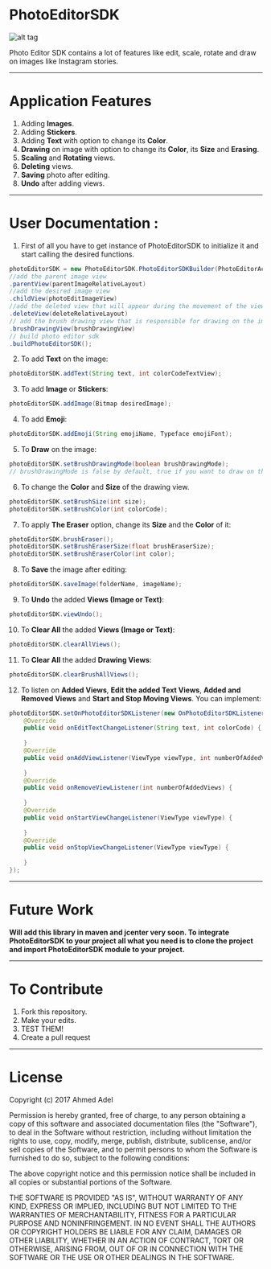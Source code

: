 # PhotoEditorSDK

![alt tag](https://s18.postimg.org/xza5yw53d/photoeditorsdk.png)

Photo Editor SDK contains a lot of features like edit, scale, rotate and draw on images like Instagram stories.

-----------------------------------------------------------------------------------------------------

# Application Features
1. Adding **Images**.
2. Adding **Stickers**.
3. Adding **Text** with option to change its **Color**.
4. **Drawing** on image with option to change its **Color**, its **Size** and **Erasing**.
5. **Scaling** and **Rotating** views.
6. **Deleting** views.
7. **Saving** photo after editing.
8. **Undo** after adding views.

-----------------------------------------------------------------------------------------------------

# User Documentation :

1. First of all you have to get instance of PhotoEditorSDK to initialize it and start calling the desired functions.
```java
photoEditorSDK = new PhotoEditorSDK.PhotoEditorSDKBuilder(PhotoEditorActivity.this)
//add the parent image view
.parentView(parentImageRelativeLayout)
//add the desired image view
.childView(photoEditImageView)
//add the deleted view that will appear during the movement of the views
.deleteView(deleteRelativeLayout)
// add the brush drawing view that is responsible for drawing on the image view
.brushDrawingView(brushDrawingView)
// build photo editor sdk
.buildPhotoEditorSDK();
```

2. To add **Text** on the image:
```java
photoEditorSDK.addText(String text, int colorCodeTextView);
```

3. To add **Image** or **Stickers**:
```java
photoEditorSDK.addImage(Bitmap desiredImage);
```

4. To add **Emoji**:
```java
photoEditorSDK.addEmoji(String emojiName, Typeface emojiFont);
```

5. To **Draw** on the image:
```java
photoEditorSDK.setBrushDrawingMode(boolean brushDrawingMode);
// brushDrawingMode is false by default, true if you want to draw on the image view
```

6. To change the **Color** and **Size** of the drawing view.
```java
photoEditorSDK.setBrushSize(int size);
photoEditorSDK.setBrushColor(int colorCode);
```

7. To apply **The Eraser** option, change its **Size** and the **Color** of it:
```java
photoEditorSDK.brushEraser();
photoEditorSDK.setBrushEraserSize(float brushEraserSize);
photoEditorSDK.setBrushEraserColor(int color);
```

8. To **Save** the image after editing:
```java
photoEditorSDK.saveImage(folderName, imageName);
```

9. To **Undo** the added **Views (Image or Text)**:
```java
photoEditorSDK.viewUndo();
```

10. To **Clear All** the added **Views (Image or Text)**:
```java
photoEditorSDK.clearAllViews();
```

11. To **Clear All** the added **Drawing Views**:
```java
photoEditorSDK.clearBrushAllViews();
```

12. To listen on **Added Views**, **Edit the added Text Views**, **Added and Removed Views** and **Start and Stop Moving Views**. You can implement:
```java
photoEditorSDK.setOnPhotoEditorSDKListener(new OnPhotoEditorSDKListener() {
    @Override
    public void onEditTextChangeListener(String text, int colorCode) {
    
    }
    @Override
    public void onAddViewListener(ViewType viewType, int numberOfAddedViews) {
    
    }
    @Override
    public void onRemoveViewListener(int numberOfAddedViews) {
    
    }
    @Override
    public void onStartViewChangeListener(ViewType viewType) {
    
    }
    @Override
    public void onStopViewChangeListener(ViewType viewType) {
    
    }
});
```
-----------------------------------------------------------------------------------------------------

# Future Work

**Will add this library in maven and jcenter very soon. To integrate PhotoEditorSDK to your project all what you need is to clone the project and import PhotoEditorSDK module to your project.**

-----------------------------------------------------------------------------------------------------

# To Contribute

1. Fork this repository.
2. Make your edits.
3. TEST THEM!
4. Create a pull request

-----------------------------------------------------------------------------------------------------

# License

Copyright (c) 2017 Ahmed Adel

Permission is hereby granted, free of charge, to any person obtaining a copy
of this software and associated documentation files (the "Software"), to deal
in the Software without restriction, including without limitation the rights
to use, copy, modify, merge, publish, distribute, sublicense, and/or sell
copies of the Software, and to permit persons to whom the Software is
furnished to do so, subject to the following conditions:

The above copyright notice and this permission notice shall be included in all
copies or substantial portions of the Software.

THE SOFTWARE IS PROVIDED "AS IS", WITHOUT WARRANTY OF ANY KIND, EXPRESS OR
IMPLIED, INCLUDING BUT NOT LIMITED TO THE WARRANTIES OF MERCHANTABILITY,
FITNESS FOR A PARTICULAR PURPOSE AND NONINFRINGEMENT. IN NO EVENT SHALL THE
AUTHORS OR COPYRIGHT HOLDERS BE LIABLE FOR ANY CLAIM, DAMAGES OR OTHER
LIABILITY, WHETHER IN AN ACTION OF CONTRACT, TORT OR OTHERWISE, ARISING FROM,
OUT OF OR IN CONNECTION WITH THE SOFTWARE OR THE USE OR OTHER DEALINGS IN THE
SOFTWARE.

